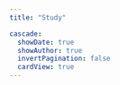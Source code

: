 ```yaml
---
title: "Study"

cascade:
  showDate: true
  showAuthor: true
  invertPagination: false
  cardView: true
---
```


